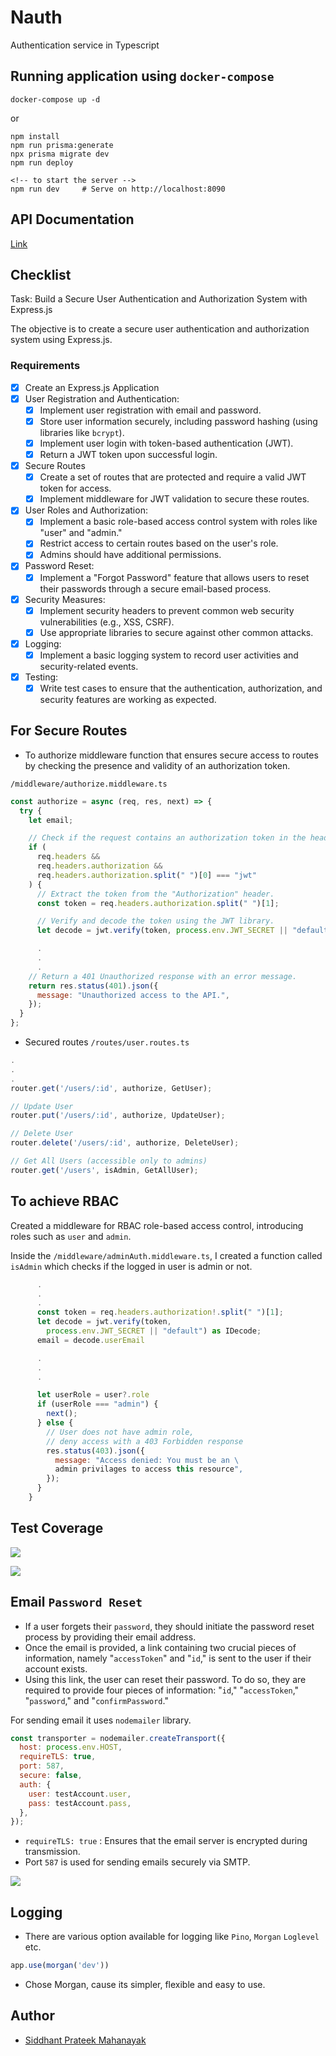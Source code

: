 # Nauth

Authentication service in Typescript

## Running application using `docker-compose`

```shell
docker-compose up -d
```

or

```
npm install
npm run prisma:generate
npx prisma migrate dev
npm run deploy

<!-- to start the server -->
npm run dev     # Serve on http://localhost:8090
```

## API Documentation

[Link](https://documenter.getpostman.com/view/16181974/2s9YR6ZYtw)

## Checklist

Task: Build a Secure User Authentication and Authorization System with Express.js

The objective is to create a secure user authentication and authorization system using Express.js.

### Requirements

- [x] Create an Express.js Application
- [x] User Registration and Authentication:
  - [x] Implement user registration with email and password.
  - [x] Store user information securely, including password hashing (using libraries like `bcrypt`).
  - [x] Implement user login with token-based authentication (JWT).
  - [x] Return a JWT token upon successful login.
- [x] Secure Routes
  - [x] Create a set of routes that are protected and require a valid JWT token for access.
  - [x] Implement middleware for JWT validation to secure these routes.
- [x] User Roles and Authorization:
  - [x] Implement a basic role-based access control system with roles like "user" and "admin."
  - [x] Restrict access to certain routes based on the user's role.
  - [x] Admins should have additional permissions.
- [x] Password Reset:
  - [x] Implement a "Forgot Password" feature that allows users to reset their passwords through a secure email-based process.
- [x] Security Measures:
  - [x] Implement security headers to prevent common web security vulnerabilities (e.g., XSS, CSRF).
  - [x] Use appropriate libraries to secure against other common attacks.
- [x] Logging:
  - [x] Implement a basic logging system to record user activities and security-related events.
- [x] Testing:
  - [x] Write test cases to ensure that the authentication, authorization, and security features are working as expected.

## For Secure Routes

* To authorize middleware function that ensures secure access to routes by checking the presence and validity of an authorization token.

`/middleware/authorize.middleware.ts`
```js
const authorize = async (req, res, next) => {
  try {
    let email;

    // Check if the request contains an authorization token in the headers.
    if (
      req.headers &&
      req.headers.authorization &&
      req.headers.authorization.split(" ")[0] === "jwt"
    ) {
      // Extract the token from the "Authorization" header.
      const token = req.headers.authorization.split(" ")[1];

      // Verify and decode the token using the JWT library.
      let decode = jwt.verify(token, process.env.JWT_SECRET || "default") as IDecode;

      .
      .
      .
    // Return a 401 Unauthorized response with an error message.
    return res.status(401).json({
      message: "Unauthorized access to the API.",
    });
  }
};

```

- Secured routes `/routes/user.routes.ts`
```js
.
.
.
router.get('/users/:id', authorize, GetUser);

// Update User
router.put('/users/:id', authorize, UpdateUser);

// Delete User
router.delete('/users/:id', authorize, DeleteUser);

// Get All Users (accessible only to admins)
router.get('/users', isAdmin, GetAllUser);

```

## To achieve RBAC

Created a middleware for RBAC role-based access control, introducing roles such as `user` and `admin`.

Inside the `/middleware/adminAuth.middleware.ts`, I created a function called `isAdmin` which checks if the logged in user is admin or not.

```js
      .
      .
      .
      const token = req.headers.authorization!.split(" ")[1];
      let decode = jwt.verify(token, 
        process.env.JWT_SECRET || "default") as IDecode;
      email = decode.userEmail

      .
      .
      .

      let userRole = user?.role
      if (userRole === "admin") {
        next();
      } else {
        // User does not have admin role,
        // deny access with a 403 Forbidden response
        res.status(403).json({
          message: "Access denied: You must be an \ 
          admin privilages to access this resource",
        });
      }
    }
```

## Test Coverage

![](./assets/test.png)

![](./assets/test-2.png)

## Email `Password Reset`

- If a user forgets their `password`, they should initiate the password reset process by providing their email address.
- Once the email is provided, a link containing two crucial pieces of information, namely "`accessToken`" and "`id`," is sent to the user if their account exists.
- Using this link, the user can reset their password. To do so, they are required to provide four pieces of information: "`id`," "`accessToken`," "`password`," and "`confirmPassword`."

For sending email it uses `nodemailer` library.

```js
const transporter = nodemailer.createTransport({
  host: process.env.HOST,
  requireTLS: true,
  port: 587,
  secure: false,
  auth: {
    user: testAccount.user,
    pass: testAccount.pass,
  },
});
```

- `requireTLS: true` : Ensures that the email server is encrypted during transmission.
- Port `587` is used for sending emails securely via SMTP.

![](./assets/reset-email.png)

## Logging

- There are various option available for logging like `Pino`, `Morgan` `Loglevel` etc.

```js
app.use(morgan('dev'))
```

- Chose Morgan, cause its simpler, flexible and easy to use.

## Author

- [Siddhant Prateek Mahanayak](https://github.com/siddhantprateek)
